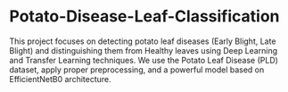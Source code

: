 # Potato-Disease-Leaf-Classification
This project focuses on detecting potato leaf diseases (Early Blight, Late Blight) and distinguishing them from Healthy leaves using Deep Learning and Transfer Learning techniques.  We use the Potato Leaf Disease (PLD) dataset, apply proper preprocessing, and a powerful model based on EfficientNetB0 architecture.
